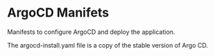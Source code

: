 # ArgoCD Manifets 

Manifests to configure ArgoCD and deploy the application. 

The argocd-install.yaml file is a copy of the stable version of Argo CD.
